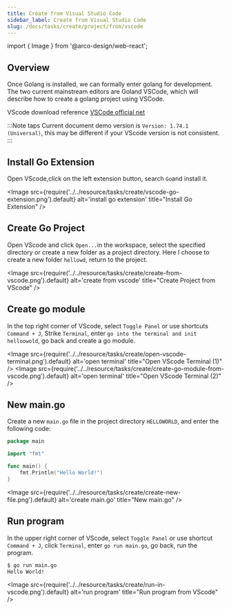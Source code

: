 ```yaml
---
title: Create from Visual Studio Code
sidebar_label: Create from Visual Studio Code
slug: /docs/tasks/create/project/from/vscode
---
```


import { Image } from '@arco-design/web-react';

## Overview

Once Golang is installed, we can formally enter golang for development. The two current mainstream editors are Goland VSCode, which will describe how to create a golang project using VSCode.

VScode download reference [VSCode official net](https://code.visualstudio.com/)

:::Note taps
Current document demo version is `Version: 1.74.1 (Universal)`, this may be different if your VScode version is not consistent.
:::

## Install Go Extension

Open VScode,click on the left extension button, search `Go`and install it.

<Image src={require('../../resource/tasks/create/vscode-go-extension.png').default} alt='install go extension' title="Install Go Extension" />

## Create Go Project

Open VScode and click `Open...`in the workspace, select the specified directory or create a new folder as a project directory. Here I choose to create a new folder `hellowd`, return to the project.

<Image src={require('../../resource/tasks/create/create-from-vscode.png').default} alt='create from vscode' title="Create Project from VScode" />


## Create go module

In the top right corner of VScode, select `Toggle Panel` or use shortcuts `Command + J`, Strike `Terminal`, enter `go into the terminal and init helloowold`, go back and create a go module.

<Image src={require('../../resource/tasks/create/open-vscode-terminal.png').default} alt='open terminal' title="Open VScode Terminal (1)" /> <Image src={require('../../resource/tasks/create/create-go-module-from-vscode.png').default} alt='open terminal' title="Open VScode Terminal (2)" />


## New main.go

Create a new `main.go` file in the project directory `HELLOWORLD`, and enter the following code:

```go
package main

import "fmt"

func main() {
    fmt.Println("Hello World!")
}
```

<Image src={require('../../resource/tasks/create/create-new-file.png').default} alt='create main.go' title="New main.go" />


## Run program

In the upper right corner of VScode, select `Toggle Panel` or use shortcut `Command + J`, click `Terminal`, enter `go run main.go`, go back, run the program.

```bash
$ go run main.go
Hello World!
```

<Image src={require('../../resource/tasks/create/run-in-vscode.png').default} alt='run program' title="Run program from VScode" />
